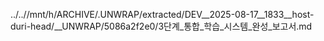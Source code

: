 ../..//mnt/h/ARCHIVE/.UNWRAP/extracted/DEV__2025-08-17__1833__host-duri-head/__UNWRAP/5086a2f2e0/3단계_통합_학습_시스템_완성_보고서.md